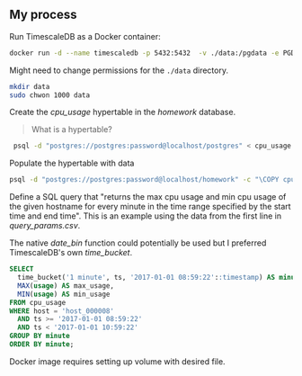 ## My process

Run TimescaleDB as a Docker container:

```bash
docker run -d --name timescaledb -p 5432:5432  -v ./data:/pgdata -e PGDATA=/pgdata -e POSTGRES_PASSWORD=password timescale/timescaledb-ha:pg17
```

Might need to change permissions for the `./data` directory.

```bash
mkdir data
sudo chwon 1000 data
```

Create the *cpu_usage* hypertable in the *homework* database.

> What is a hypertable?

```bash
 psql -d "postgres://postgres:password@localhost/postgres" < cpu_usage.sql
```

Populate the hypertable with data

```bash
psql -d "postgres://postgres:password@localhost/homework" -c "\COPY cpu_usage FROM cpu_usage.csv CSV HEADER"
```

Define a SQL query that "returns the max cpu usage and min cpu usage of the given hostname for every minute in the time range specified by the start time and end time". This is an example using the data from the first line in *query_params.csv*.

The native *date_bin* function could potentially be used but I preferred TimescaleDB's own *time_bucket*.

```SQL
SELECT
  time_bucket('1 minute', ts, '2017-01-01 08:59:22'::timestamp) AS minute,
  MAX(usage) AS max_usage,
  MIN(usage) AS min_usage
FROM cpu_usage
WHERE host = 'host_000008'
  AND ts >= '2017-01-01 08:59:22'
  AND ts < '2017-01-01 10:59:22'
GROUP BY minute
ORDER BY minute;
```

Docker image requires setting up volume with desired file.
